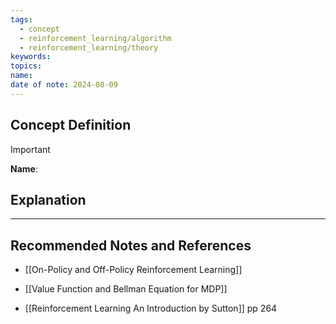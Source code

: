 ```yaml
---
tags:
  - concept
  - reinforcement_learning/algorithm
  - reinforcement_learning/theory
keywords: 
topics: 
name: 
date of note: 2024-08-09
---
```


## Concept Definition

>[!important]
>**Name**: 






## Explanation





-----------
##  Recommended Notes and References



- [[On-Policy and Off-Policy Reinforcement Learning]]
- [[Value Function and Bellman Equation for MDP]]


- [[Reinforcement Learning An Introduction by Sutton]] pp 264
